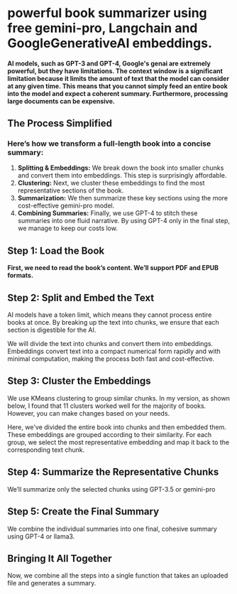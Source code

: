 # powerful book summarizer using free gemini-pro, Langchain and GoogleGenerativeAI embeddings.

#### AI models, such as GPT-3 and GPT-4, Google's genai are extremely powerful, but they have limitations. The context window is a significant limitation because it limits the amount of text that the model can consider at any given time. This means that you cannot simply feed an entire book into the model and expect a coherent summary. Furthermore, processing large documents can be expensive. ####



## The Process Simplified
### Here’s how we transform a full-length book into a concise summary:

1. **Splitting & Embeddings:** 
We break down the book into smaller chunks and convert them into embeddings. This step is surprisingly affordable.
1. **Clustering:** Next, we cluster these embeddings to find the most representative sections of the book.
1. **Summarization:** We then summarize these key sections using the more cost-effective gemini-pro model.
1. **Combining Summaries:** Finally, we use GPT-4 to stitch these summaries into one fluid narrative.
By using GPT-4 only in the final step, we manage to keep our costs low.


## Step 1: Load the Book
**First, we need to read the book’s content. We’ll support PDF and EPUB formats.**


## Step 2: Split and Embed the Text

AI models have a token limit, which means they cannot process entire books at once. By breaking up the text into chunks, we ensure that each section is digestible for the AI.

We will divide the text into chunks and convert them into embeddings. Embeddings convert text into a compact numerical form rapidly and with minimal computation, making the process both fast and cost-effective.


## Step 3: Cluster the Embeddings
We use KMeans clustering to group similar chunks. In my version, as shown below, I found that 11 clusters worked well for the majority of books. However, you can make changes based on your needs.

Here, we've divided the entire book into chunks and then embedded them. These embeddings are grouped according to their similarity. For each group, we select the most representative embedding and map it back to the corresponding text chunk.


## Step 4: Summarize the Representative Chunks
We’ll summarize only the selected chunks using GPT-3.5 or gemini-pro


## Step 5: Create the Final Summary
We combine the individual summaries into one final, cohesive summary using GPT-4 or llama3.


## Bringing It All Together
Now, we combine all the steps into a single function that takes an uploaded file and generates a summary.
